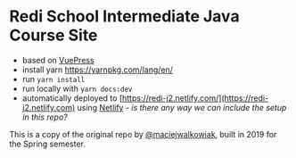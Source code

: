 # Redi School Intermediate Java Course Site

- based on [VuePress](https://vuepress.vuejs.org)
- install yarn https://yarnpkg.com/lang/en/
- run `yarn install`
- run locally with `yarn docs:dev`
- automatically deployed to [https://redi-j2.netlify.com/](https://redi-j2.netlify.com) using [Netlify](https://netlify.com) - _is there any way we can include the setup in this repo?_

This is a copy of the original repo by [@maciejwalkowiak](https://twitter.com/maciejwalkowiak), built in 2019 for the Spring semester.
